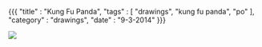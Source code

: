 {{{
    "title"    : "Kung Fu Panda",
    "tags"     : [ "drawings", "kung fu panda", "po" ],
    "category" : "drawings",
    "date"     : "9-3-2014"
}}}

<img src="../img/posts/kungfu_panda.png" class="img-responsive"/>
